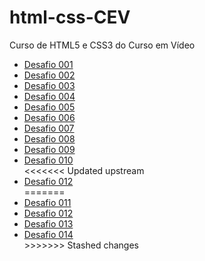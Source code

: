# html-css-CEV

Curso de HTML5 e CSS3 do Curso em Vídeo

<ul>
  <li><a href="https://adrianwilker.github.io/html-css-CEV/exercicios/desafio001">Desafio 001</a></li>
  <li><a href="https://adrianwilker.github.io/html-css-CEV/exercicios/desafio002">Desafio 002</a></li>
  <li><a href="https://adrianwilker.github.io/html-css-CEV/exercicios/desafio003">Desafio 003</a></li>
  <li><a href="https://adrianwilker.github.io/html-css-CEV/exercicios/desafio004">Desafio 004</a></li>
  <li><a href="https://adrianwilker.github.io/html-css-CEV/exercicios/desafio005">Desafio 005</a></li>
  <li><a href="https://adrianwilker.github.io/html-css-CEV/exercicios/desafio006">Desafio 006</a></li>
  <li><a href="https://adrianwilker.github.io/html-css-CEV/exercicios/desafio007">Desafio 007</a></li>
  <li><a href="https://adrianwilker.github.io/html-css-CEV/exercicios/desafio008">Desafio 008</a></li>
  <li><a href="https://adrianwilker.github.io/html-css-CEV/exercicios/desafio009">Desafio 009</a></li>
  <li><a href="https://adrianwilker.github.io/html-css-CEV/exercicios/desafio010">Desafio 010</a></li>
<<<<<<< Updated upstream
  <li><a href="https://adrianwilker.github.io/html-css-CEV/exercicios/desafio012">Desafio 012</a></li>
=======
  <li><a href="https://adrianwilker.github.io/html-css-CEV/exercicios/desafio011">Desafio 011</a></li>
  <li><a href="https://adrianwilker.github.io/html-css-CEV/exercicios/desafio012">Desafio 012</a></li>
  <li><a href="https://adrianwilker.github.io/html-css-CEV/exercicios/desafio013">Desafio 013</a></li>
  <li><a href="https://adrianwilker.github.io/html-css-CEV/exercicios/desafio014">Desafio 014</a></li>
>>>>>>> Stashed changes
</ul>

